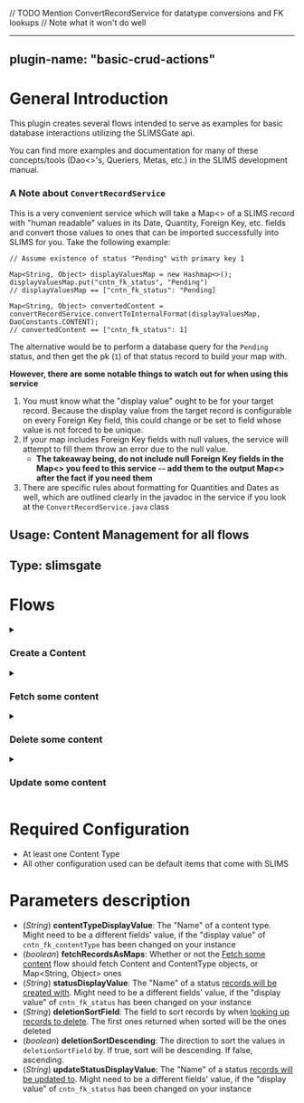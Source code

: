 // TODO Mention ConvertRecordService for datatype conversions and FK lookups
    // Note what it won't do well


---
plugin-name: "basic-crud-actions"
---

# General Introduction
This plugin creates several flows intended to serve as examples for basic database interactions utilizing the SLIMSGate api.

You can find more examples and documentation for many of these concepts/tools (Dao<>'s, Queriers, Metas, etc.) in the SLIMS development manual.

### A Note about `ConvertRecordService`
This is a very convenient service which will take a Map<> of a SLIMS record with "human readable" values in its Date, Quantity, Foreign Key, etc. fields 
and convert those values to ones that can be imported successfully into SLIMS for you. Take the following example:

```
// Assume existence of status "Pending" with primary key 1

Map<String, Object> displayValuesMap = new Hashmap<>();
displayValuesMap.put("cntn_fk_status", "Pending")
// displayValuesMap == ["cntn_fk_status": "Pending]
 
Map<String, Object> convertedContent = convertRecordService.convertToInternalFormat(displayValuesMap, DaoConstants.CONTENT);
// convertedContent == ["cntn_fk_status": 1]
```

The alternative would be to perform a database query for the `Pending` status, and then get the pk (`1`) of that status record
to build your map with.

**However, there are some notable things to watch out for when using this service**
1. You must know what the "display value" ought to be for your target record. Because the display value from the target record is 
    configurable on every Foreign Key field, this could change or be set to field whose value is not forced to be unique.
2. If your map includes Foreign Key fields with null values, the service will attempt to fill them throw an error due to the null value.
   - **The takeaway being, do not include null Foreign Key fields in the Map<> you feed to this service -- add them to the output Map<> after the fact if you need them**
3. There are specific rules about formatting for Quantities and Dates as well, which are outlined clearly in the javadoc in the service if you look at the `ConvertRecordService.java` class

## Usage: Content Management for all flows
## Type: slimsgate

# Flows

<details>

<summary>

### <a name="create"></a> Create a Content

</summary>

#### User inputs:
None
#### Process
- Creates a content record with the configured status and content type in the default status and content type fields. 
- Looks up the Content Type and Status using the display values configured in the properties _statusDisplayValue_ and _contentTypeDisplayValue_.
  - "Display value" is the value from the target record (the status or type in this case) that shows in the Content field when that record has been selected
    - **By Default, this will be the "Name" fields from the Content Type and Status. This might have been changed in your 
        instance - you can check the "display field" option in the Content fields cntn_fk_status and cntn_fk_contentType**

</details>


<details>

<summary>

### <a name="fetch"></a> Fetch some content

</summary>

#### User inputs:
None
#### Process
##### Step 1
- Fetches all content records in the database with the content type whose "name" is configured in the property _contentTypeDisplayValue_
  - Depending on the property _fetchRecordsAsMaps_, will either fetch the records as "Content" and "ContentType" objects or Map<String, Object> objects
    - There is no functional difference for this plugin - intended to just show both options
    - **The custom Content and ContenType classes contain convenient methods and less-verbose syntax to work with, but they will not contain custom fields**
    - **Fetching records as Map<> objects requires more boilerplate (casting values to the right classes, etc.), but will contain the records' custom fields as keys**
- Creates an HTML string with an unordered list of with the barcodes of the fetched contents' 
##### Step 2
- Displays the HTML string output from step 1 to the end user

</details>


<details>

<summary>

### <a name="delete"></a> Delete some content

</summary>

#### User inputs:
- The number of contents you want to be deleted
#### Process
##### Step 1
- Take the user-input number of contents to delete
- Fetches that many contents with the content type whose "name" is configured in the property _contentTypeDisplayValue_
  - Sorts the fetch by the configured field from the property _deletionSortField_
    - Sorts ascending if the property _deletionSortDescending_ is `false`, descending if it is `true`
- Throws an error if fewer contents were found than the request number to be deleted
- Deletes the fetched contents from the database
- Creates an HTML string with an unordered list of with the barcodes of the deleted contents
##### Step 2
- Displays the HTML string output from step 1 to the end user

</details>


<details>

<summary>

### <a name="update"></a> Update some content

</summary>

#### User inputs:
- Selected (checked-off) content before executing the flow 
#### Process
- Looks up the content records that were checked off when the flow was started
- Changes the selected contents' default status field to the status whose display value is configured in the property _updateStatusDisplayValue_
  - **Note - the default status is Removed. This means that after execution, the checked-off contents will no longer appear
    unless the "show removed contents" box in the content module is checked**

</details>

# Required Configuration
- At least one Content Type
- All other configuration used can be default items that come with SLIMS

# Parameters description
* (_String_) **contentTypeDisplayValue**: The "Name" of a content type. Might need to be a different fields' value, if the "display value" of `cntn_fk_contentType` has been changed on your instance
* (_boolean_) **fetchRecordsAsMaps**: Whether or not the [Fetch some content](#fetch) flow should fetch Content and ContentType objects, or Map<String, Object> ones
* (_String_) **statusDisplayValue**: The "Name" of a status [records will be created with](#create). Might need to be a different fields' value, if the "display value" of `cntn_fk_status` has been changed on your instance
* (_String_) **deletionSortField**: The field to sort records by when [looking up records to delete](#delete). The first ones returned when sorted will be the ones deleted
* (_boolean_) **deletionSortDescending**: The direction to sort the values in `deletionSortField` by. If true, sort will be descending. If false, ascending.
* (_String_) **updateStatusDisplayValue**: The "Name" of a status [records will be updated to](#update). Might need to be a different fields' value, if the "display value" of `cntn_fk_status` has been changed on your instance